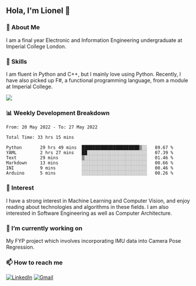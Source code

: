 ## Hola, I'm Lionel 👋

### 🚀 About Me
I am a final year Electronic and Information Engineering undergraduate at Imperial College London. 

### 🔨 Skills 
I am fluent in Python and C++, but I mainly love using Python. Recently, I have also picked up F#, a functional programming language, from a module at Imperial College. 

<img src="https://github-readme-stats.vercel.app/api?username=sytan98&&show_icons=true&title_color=ffffff&icon_color=bb2acf&text_color=daf7dc&bg_color=151515">

### 📊 Weekly Development Breakdown
<!--START_SECTION:waka-->

```text
From: 20 May 2022 - To: 27 May 2022

Total Time: 33 hrs 15 mins

Python       29 hrs 49 mins  ██████████████████████▒░░   89.67 %
YAML         2 hrs 27 mins   ██░░░░░░░░░░░░░░░░░░░░░░░   07.39 %
Text         29 mins         ▒░░░░░░░░░░░░░░░░░░░░░░░░   01.46 %
Markdown     13 mins         ░░░░░░░░░░░░░░░░░░░░░░░░░   00.66 %
INI          9 mins          ░░░░░░░░░░░░░░░░░░░░░░░░░   00.46 %
Arduino      5 mins          ░░░░░░░░░░░░░░░░░░░░░░░░░   00.26 %
```

<!--END_SECTION:waka-->

### 🌱 Interest 
I have a strong interest in Machine Learning and Computer Vision, and enjoy reading about technologies and algorithms in these fields. I am also interested in Software Engineering as well as Computer Architecture.

### 🔭 I’m currently working on 
My FYP project which involves incorporating IMU data into Camera Pose Regression. 

### 📫 How to reach me
[![LinkedIn](https://img.shields.io/badge/linkedin-%230077B5.svg?style=for-the-badge&logo=linkedin&logoColor=white)](https://www.linkedin.com/in/si-yu-lionel-tan-28a414105/)
[![Gmail](https://img.shields.io/badge/Gmail-D14836?style=for-the-badge&logo=gmail&logoColor=white)](mailto:tansiyu1@gmail.com)
